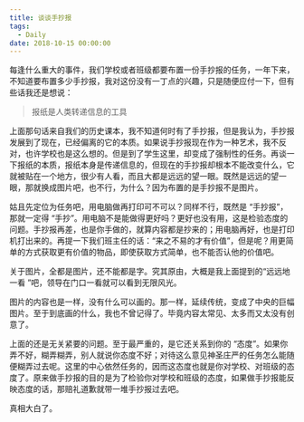 ```yaml
---
title: 谈谈手抄报
tags:
  - Daily
date: 2018-10-15 00:00:00
---
```




每逢什么重大的事件，我们学校或者班级都要布置一份手抄报的任务，一年下来，不知道要布置多少手抄报，我对这份没有一丁点的兴趣，只是随便应付一下，但有些话我还是想说：

> 报纸是人类转递信息的工具

上面那句话来自我们的历史课本，我不知道何时有了手抄报，但是我认为，手抄报发展到了现在，已经偏离的它的本质。如果说手抄报现在作为一种艺术，我不反对，也许学校也是这么想的。但是到了学生这里，却变成了强制性的任务。再谈一下报纸的本质，报纸本身是传递信息的，但现在的手抄报却根本不能改变什么，它就被贴在一个地方，很少有人看，而且大都是远远的望一眼。既然是远远的望一眼，那就换成图片吧，也不行，为什么？因为布置的是手抄报不是图片。

姑且先定位为任务吧，用电脑做再打印可不可以？同样不行，既然是 “手抄报”，那就一定得 “手抄”。用电脑不是能做得更好吗？更好也没有用，这是检验态度的问题。手抄报再差，也是你手做的，就算内容都是抄来的；用电脑再好，也是打印机打出来的。再提一下我们班主任的话：“来之不易的才有价值”，但是呢？用更简单的方式获取更有价值的物品，即使获取方式简单，也不能否认他的价值吧。

关于图片，全都是图片，还不能都是字。究其原由，大概是我上面提到的“远远地一看 ”吧，领导在门口一看就可以看到无限风光。

图片的内容也是一样，没有什么可以画的。那一样，延续传统，变成了中央的巨幅图片。至于到底画的什么，我也不曾记得了。毕竟内容太常见、太多而又太没有创意了。

上面的还是无关紧要的问题。至于最严重的，是它还关系到你的 “态度”。如果你弄不好，糊弄糊弄，别人就说你态度不好；对待这么意见神圣庄严的任务怎么能随便糊弄过去呢。这里的中心依然任务的，因而这态度也就是你对学校、对班级的态度了。原来做手抄报的目的是为了检验你对学校和班级的态度，如果做手抄报能反映态度的话，那赔礼道歉就带一堆手抄报过去吧。

真相大白了。
